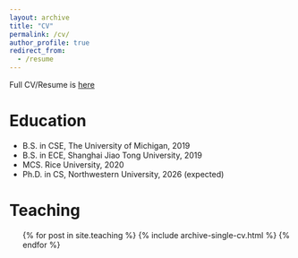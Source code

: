```yaml
---
layout: archive
title: "CV"
permalink: /cv/
author_profile: true
redirect_from:
  - /resume
---
```


<!-- {% include base_path %} -->
Full CV/Resume is [here](https://yzanhua.github.io/resume/)

Education
======
* B.S.  in CSE, The University of Michigan, 2019
* B.S.  in ECE, Shanghai Jiao Tong University, 2019
* MCS.  Rice University, 2020
* Ph.D. in CS, Northwestern University, 2026 (expected)

<!-- Work experience
======
* Summer 2015: Research Assistant
  * Github University
  * Duties included: Tagging issues
  * Supervisor: Professor Git

* Fall 2015: Research Assistant
  * Github University
  * Duties included: Merging pull requests
  * Supervisor: Professor Hub -->
  
<!-- Skills
======
* Skill 1
* Skill 2
  * Sub-skill 2.1
  * Sub-skill 2.2
  * Sub-skill 2.3
* Skill 3

Publications
======
  <ul>{% for post in site.publications %}
    {% include archive-single-cv.html %}
  {% endfor %}</ul>
  
Talks
======
  <ul>{% for post in site.talks %}
    {% include archive-single-talk-cv.html %}
  {% endfor %}</ul> -->
  
Teaching
======
  <ul>{% for post in site.teaching %}
    {% include archive-single-cv.html %}
  {% endfor %}</ul>
  
<!-- Service and leadership
======
* Currently signed in to 43 different slack teams -->

